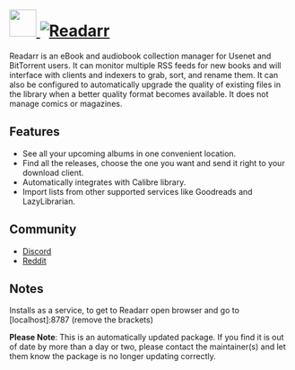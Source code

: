 # [<img src="https://cdn.jsdelivr.net/gh/mkevenaar/chocolatey-packages@ea421dc919659102d9460ade2a06ba5702b52496/icons/readarr.png" height="48" width="48" /> ![Readarr](https://img.shields.io/chocolatey/v/readarr.svg?label=Readarr&style=for-the-badge)](https://chocolatey.org/packages/readarr)

Readarr is an eBook and audiobook collection manager for Usenet and BitTorrent users. It can monitor multiple RSS feeds for new books and will interface with clients and indexers to grab, sort, and rename them. It can also be configured to automatically upgrade the quality of existing files in the library when a better quality format becomes available. It does not manage comics or magazines.

## Features

- See all your upcoming albums in one convenient location.
- Find all the releases, choose the one you want and send it right to your download client.
- Automatically integrates with Calibre library.
- Import lists from other supported services like Goodreads and LazyLibrarian.

## Community

- [Discord](https://readarr.com/discord)
- [Reddit](https://www.reddit.com/r/Readarr/)

## Notes

Installs as a service, to get to Readarr open browser and go to [localhost]:8787 (remove the brackets)

**Please Note**: This is an automatically updated package. If you find it is
out of date by more than a day or two, please contact the maintainer(s) and
let them know the package is no longer updating correctly.
